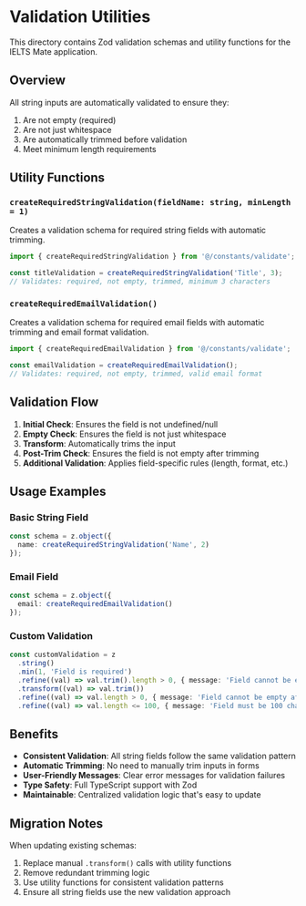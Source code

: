 # Validation Utilities

This directory contains Zod validation schemas and utility functions for the IELTS Mate application.

## Overview

All string inputs are automatically validated to ensure they:
1. Are not empty (required)
2. Are not just whitespace
3. Are automatically trimmed before validation
4. Meet minimum length requirements

## Utility Functions

### `createRequiredStringValidation(fieldName: string, minLength = 1)`

Creates a validation schema for required string fields with automatic trimming.

```typescript
import { createRequiredStringValidation } from '@/constants/validate';

const titleValidation = createRequiredStringValidation('Title', 3);
// Validates: required, not empty, trimmed, minimum 3 characters
```

### `createRequiredEmailValidation()`

Creates a validation schema for required email fields with automatic trimming and email format validation.

```typescript
import { createRequiredEmailValidation } from '@/constants/validate';

const emailValidation = createRequiredEmailValidation();
// Validates: required, not empty, trimmed, valid email format
```

## Validation Flow

1. **Initial Check**: Ensures the field is not undefined/null
2. **Empty Check**: Ensures the field is not just whitespace
3. **Transform**: Automatically trims the input
4. **Post-Trim Check**: Ensures the field is not empty after trimming
5. **Additional Validation**: Applies field-specific rules (length, format, etc.)

## Usage Examples

### Basic String Field
```typescript
const schema = z.object({
  name: createRequiredStringValidation('Name', 2)
});
```

### Email Field
```typescript
const schema = z.object({
  email: createRequiredEmailValidation()
});
```

### Custom Validation
```typescript
const customValidation = z
  .string()
  .min(1, 'Field is required')
  .refine((val) => val.trim().length > 0, { message: 'Field cannot be empty' })
  .transform((val) => val.trim())
  .refine((val) => val.length > 0, { message: 'Field cannot be empty after trimming' })
  .refine((val) => val.length <= 100, { message: 'Field must be 100 characters or less' });
```

## Benefits

- **Consistent Validation**: All string fields follow the same validation pattern
- **Automatic Trimming**: No need to manually trim inputs in forms
- **User-Friendly Messages**: Clear error messages for validation failures
- **Type Safety**: Full TypeScript support with Zod
- **Maintainable**: Centralized validation logic that's easy to update

## Migration Notes

When updating existing schemas:
1. Replace manual `.transform()` calls with utility functions
2. Remove redundant trimming logic
3. Use utility functions for consistent validation patterns
4. Ensure all string fields use the new validation approach
